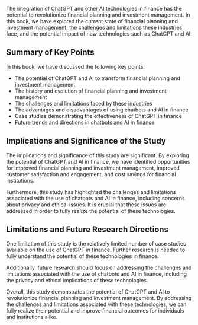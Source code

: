 

The integration of ChatGPT and other AI technologies in finance has the potential to revolutionize financial planning and investment management. In this book, we have explored the current state of financial planning and investment management, the challenges and limitations these industries face, and the potential impact of new technologies such as ChatGPT and AI.

Summary of Key Points
---------------------

In this book, we have discussed the following key points:

* The potential of ChatGPT and AI to transform financial planning and investment management
* The history and evolution of financial planning and investment management
* The challenges and limitations faced by these industries
* The advantages and disadvantages of using chatbots and AI in finance
* Case studies demonstrating the effectiveness of ChatGPT in finance
* Future trends and directions in chatbots and AI in finance

Implications and Significance of the Study
------------------------------------------

The implications and significance of this study are significant. By exploring the potential of ChatGPT and AI in finance, we have identified opportunities for improved financial planning and investment management, improved customer satisfaction and engagement, and cost savings for financial institutions.

Furthermore, this study has highlighted the challenges and limitations associated with the use of chatbots and AI in finance, including concerns about privacy and ethical issues. It is crucial that these issues are addressed in order to fully realize the potential of these technologies.

Limitations and Future Research Directions
------------------------------------------

One limitation of this study is the relatively limited number of case studies available on the use of ChatGPT in finance. Further research is needed to fully understand the potential of these technologies in finance.

Additionally, future research should focus on addressing the challenges and limitations associated with the use of chatbots and AI in finance, including the privacy and ethical implications of these technologies.

Overall, this study demonstrates the potential of ChatGPT and AI to revolutionize financial planning and investment management. By addressing the challenges and limitations associated with these technologies, we can fully realize their potential and improve financial outcomes for individuals and institutions alike.

